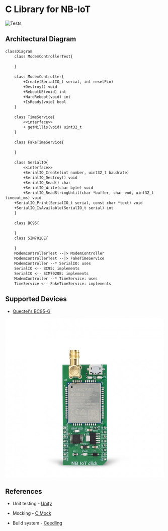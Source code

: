 # C Library for NB-IoT

![Tests](https://github.com/aungkhantmaw64/nbiot-driver/actions/workflows/workflow.yml/badge.svg)

## Architectural Diagram

```mermaid
classDiagram
    class ModemControllerTest{

    }

    class ModemController{
        +Create(SerialIO_t serial, int resetPin)
        +Destroy() void
        +RebootUE(void) int
        +HardReboot(void) int
        +IsReady(void) bool
    }

    class TimeService{
        <<interface>>
        + getMillis(void) uint32_t
    }

    class FakeTimeService{

    }

    class SerialIO{
        <<interface>>
        +SerialIO_Create(int number, uint32_t baudrate)
        +SerialIO_Destroy() void
        +SerialIO_Read() char
        +SerialIO_Write(char byte) void
        +SerialIO_ReadStringUntil(char *buffer, char end, uint32_t timeout_ms) void
    +SerialIO_Print(SerialIO_t serial, const char *text) void
    +SerialIO_IsAvailable(SerialIO_t serial) int
    }

    class BC95{

    }
    class SIM7020E{

    }
    ModemControllerTest --|> ModemController
    ModemControllerTest --|> FakeTimeService
    ModemController --* SerialIO: uses
    SerialIO <-- BC95: implements
    SerialIO <-- SIM7020E: implements
    ModemController --* TimeService: uses
    TimeService <-- FakeTimeService: implements

```
## Supported Devices
- [Quectel's BC95-G](https://www.mikroe.com/nb-iot-click)

![NBIOT-Click](./docs/images/nb-iot-click.jpg)

## References

- Unit testing - [Unity](https://github.com/ThrowTheSwitch/Unity)

- Mocking - [C Mock](https://github.com/ThrowTheSwitch/CMock)

- Build system - [Ceedling](https://github.com/ThrowTheSwitch/Ceedling)
